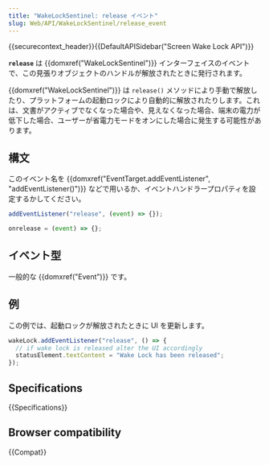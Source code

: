 ```yaml
---
title: "WakeLockSentinel: release イベント"
slug: Web/API/WakeLockSentinel/release_event
---
```


{{securecontext_header}}{{DefaultAPISidebar("Screen Wake Lock API")}}

**`release`** は {{domxref("WakeLockSentinel")}} インターフェイスのイベントで、この見張りオブジェクトのハンドルが解放されたときに発行されます。

{{domxref("WakeLockSentinel")}} は `release()` メソッドにより手動で解放したり、プラットフォームの起動ロックにより自動的に解放されたりします。これは、文書がアクティブでなくなった場合や、見えなくなった場合、端末の電力が低下した場合、ユーザーが省電力モードをオンにした場合に発生する可能性があります。

## 構文

このイベント名を {{domxref("EventTarget.addEventListener", "addEventListener()")}} などで用いるか、イベントハンドラープロパティを設定するかしてください。

```js
addEventListener("release", (event) => {});

onrelease = (event) => {};
```

## イベント型

一般的な {{domxref("Event")}} です。

## 例

この例では、起動ロックが解放されたときに UI を更新します。

```js
wakeLock.addEventListener("release", () => {
  // if wake lock is released alter the UI accordingly
  statusElement.textContent = "Wake Lock has been released";
});
```

## Specifications

{{Specifications}}

## Browser compatibility

{{Compat}}
